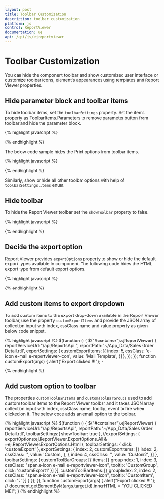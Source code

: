 ```yaml
---
layout: post
title: Toolbar Customization
description: toolbar customization
platform: js
control: ReportViewer
documentation: ug
api: /api/js/ejreportviewer
---
```


# Toolbar Customization

You can hide the component toolbar and show customized user interface or customize toolbar icons, element’s appearances using templates and Report Viewer properties. 

## Hide parameter block and toolbar items
To hide toolbar items, set the `toolbarSettings` property. Set the items property as ToolbarItems.Parameters to remove parameter button from toolbar and hide the parameter block. 

{% highlight javascript %}
        <script type="text/javascript">
            $(function () {
                $("#viewer").ejReportViewer({
                    toolbarSettings: {
                        items: ej.ReportViewer.ToolbarItems.All & ~ej.ReportViewer.ToolbarItems.Parameters
                    }
                });
            });
        </script>

{% endhighlight %}

The below code sample hides the Print options from toolbar items.

{% highlight javascript %}
        <script type="text/javascript">
            $(function () {
                $("#viewer").ejReportViewer({
                    toolbarSettings: {
                        items: ej.ReportViewer.ToolbarItems.All & ~ej.ReportViewer.ToolbarItems.Print
                    }
                });
            });
        </script>


{% endhighlight %}

Similarly, show or hide all other toolbar options with help of `toolbarSettings.items` enum.

## Hide toolbar
To hide the Report Viewer toolbar set the `showToolbar` property to false.

{% highlight javascript %}
    <script type="text/javascript">
        .....
        $(function () {
            $("#container").ejReportViewer(
                {
                    reportServiceUrl: "/api/ReportsApi",
                    reportPath: '~/App_Data/Sales Order Detail.rdl',
                    toolbarSettings:{ showToolbar: true },
                });
        });
    </script>

{% endhighlight %}

## Decide the export option
Report Viewer provides `exportOptions` property to show or hide the default export types available in component. The following code hides the HTML export type from default export options. 

{% highlight javascript %}
    <script type="text/javascript">
        ....
        $(function () {
            $("#container").ejReportViewer(
                {
                    reportServiceUrl: "/api/ReportsApi ",
                    reportPath: '~/App_Data/Sales Order Detail.rdl',
                    exportSettings: { exportOptions:ej.ReportViewer.ExportOptions.All & ~ej.ReportViewer.ExportOptions.Html }
                });
        });
    </script>

{% endhighlight %}

## Add custom items to export dropdown
To add custom items to the export drop-down available in the Report Viewer toolbar, use the property `customExportItems` and provide the JSON array of collection input with index, cssClass name and value property as given below code snippet.

{% highlight javascript %}
            $(function () {
            $("#container").ejReportViewer(
                {
                    reportServiceUrl: "/api/ReportsApi ",
                    reportPath: '~/App_Data/Sales Order Detail.rdl',
                    exportSettings: {
                        customExportItems: [{
                            index: 5,
                            cssClass: 'e-icon e-mail e-reportviewer-icon',
                            value: 'Mail Template',
                        }]
                    },
                });
        });
        function customExport(args) {
            alert("Export clicked !!!");
        }

{% endhighlight %}

## Add custom option to toolbar
The properties `customToolBarItems` and `customToolBarGroups` used to add custom toolbar items to the Report Viewer toolbar and it takes JSON array collection input with index, cssClass name, tooltip, event to fire when clicked on it. The below code adds an email option to the toolbar.

{% highlight javascript %}
            $(function () {
            $("#container").ejReportViewer(
                {
                    reportServiceUrl: "/api/ReportsApi",
                    reportPath: '~/App_Data/Sales Order Detail.rdl',
                    toolbarSettings:{ showToolbar: true },
                    //exportSettings: { exportOptions:ej.ReportViewer.ExportOptions.All & ~ej.ReportViewer.ExportOptions.Html },
                    toolbarSettings: { click: 'customExport' },
                    exportSettings: {
                        index: 2,
                        customExportItems: [{
                            index: 2,
                            cssClass: '',
                            value: 'Custom',
                        },
                        {
                            index: 4,
                            cssClass: '',
                            value: 'Custom2',
                        }]
                    },
                    toolbarSettings: {
                        customToolBarGroups: [{
                            items: [{
                                groupIndex: 1,
                                index: 3,
                                cssClass: "span.e-icon e-mail e-reportviewer-icon",
                                tooltip: 'CustomGroup',
                                click: 'customExport1'
                            }]
                        }],
                        customToolBarItems: [{
                            groupIndex: 2,
                            index: 2,
                            cssClass: "span.e-icon e-mail e-reportviewer-icon",
                            tooltip: 'CustomItem',
                            click: '2'
                        }]
                    }
                });
        });
        function customExport(args) {
            alert("Export clicked !!!");
            // document.getElementById(args.target.id).innerHTML = "YOU CLICKED ME!";
        }
{% endhighlight %}